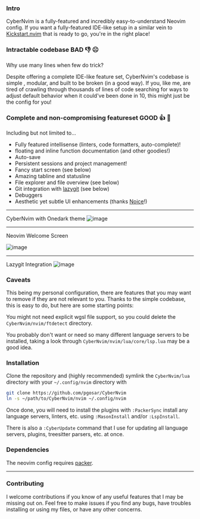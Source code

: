 ### Intro

CyberNvim is a fully-featured and incredibly easy-to-understand Neovim config.
If you want a fully-featured IDE-like setup in a similar vein to
[Kickstart.nvim](https://github.com/nvim-lua/kickstart.nvim) that is ready
to go, you're in the right place!

### Intractable codebase BAD 👎 ☹️

Why use many lines when few do trick?

Despite offering a complete IDE-like feature set, CyberNvim's codebase is simple
, modular, and built to be broken (in a good way). If you, like me, are tired of
crawling through thousands of lines of code searching for ways to adjust default
behavior when it could've been done in 10, this might just be the config for you!

### Complete and non-compromising featureset GOOD 👍 🥰

Including but not limited to...

* Fully featured intellisense (linters, code formatters, auto-complete)!
* floating and inline function documentation (and other goodies!)
* Auto-save
* Persistent sessions and project management!
* Fancy start screen (see below)
* Amazing tabline and statusline
* File explorer and file overview (see below)
* Git integration with [lazygit](https://github.com/jesseduffield/lazygit) (see below)
* Debuggers
* Aesthetic yet subtle UI enhancements (thanks [Noice](https://github.com/folke/noice.nvim)!)

<hr />

CyberNvim with Onedark theme
![image](https://github.com/pgosar/CyberNvim/assets/55164602/7d22e70e-6e52-4737-8068-9335c7705098)

<hr />

Neovim Welcome Screen

![image](https://github.com/pgosar/CyberNvim/assets/55164602/d650046e-7dc6-43df-a9c6-2eb24d1725cc)

<hr />

Lazygit Integration
![image](https://github.com/pgosar/CyberNvim/assets/55164602/1e6dc5d5-9945-405b-9e63-0aa2afe604c3)

### Caveats

This being my personal configuration, there are features that you may want to
remove if they are not relevant to you. Thanks to the simple codebase, this
is easy to do, but here are some starting points:

You might not need explicit wgsl file support, so you could delete the
`CyberNvim/nvim/ftdetect` directory.

You probably don't want or need so many different language servers to be
installed, taking a look through `CyberNvim/nvim/lua/core/lsp.lua` may
be a good idea.

### Installation

Clone the repository and (highly recommended) symlink the `CyberNvim/lua`
directory with your `~/.config/nvim` directory with

``` bash
git clone https://github.com/pgosar/CyberNvim
ln -s ~/path/to/CyberNvim/nvim ~/.config/nvim
```
Once done, you will need to install the plugins with `:PackerSync` install any
language servers, linters, etc. using `:MasonInstall` and/or `:LspInstall`.

There is also a `:CyberUpdate` command that I use for updating all language
servers, plugins, treesitter parsers, etc. at once.

### Dependencies

The neovim config requires [packer](https://github.com/wbthomason/packer.nvim).

<hr />

### Contributing

I welcome contributions if you know of any useful features that I may be missing
out on. Feel free to make issues if you find any bugs, have troubles installing
or using my files, or have any other concerns.

